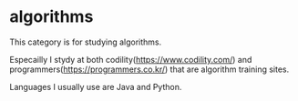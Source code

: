 # algorithms

This category is for studying algorithms.

Especailly I stydy at both codility(https://www.codility.com/) and programmers(https://programmers.co.kr/) that are algorithm training sites.

Languages I usually use are Java and Python.
